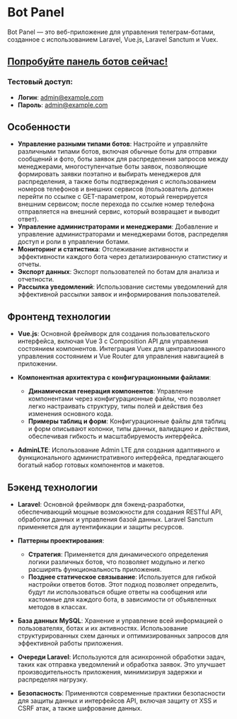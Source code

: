 # Bot Panel

Bot Panel — это веб-приложение для управления телеграм-ботами, созданное с использованием Laravel, Vue.js, Laravel Sanctum и Vuex.

## [Попробуйте панель ботов сейчас!](https://www.calories365.space)
### Тестовый доступ:
- **Логин**: admin@example.com
- **Пароль**: admin@example.com

## Особенности

- **Управление разными типами ботов**: Настройте и управляйте различными типами ботов, включая обычные боты для отправки сообщений и фото, боты заявок для распределения запросов между менеджерами, многоступенчатые боты заявок, позволяющие формировать заявки поэтапно и выбирать менеджеров для распределения, а также боты подтверждения с использованием номеров телефонов и внешних сервисов (пользователь должен перейти по ссылке с GET-параметром, который генерируется внешним сервисом; после перехода по ссылке номер телефона отправляется на внешний сервис, который возвращает и выводит ответ).
- **Управление администраторами и менеджерами**: Добавление и управление администраторами и менеджерами ботов, распределяя доступ и роли в управлении ботами.
- **Мониторинг и статистика**: Отслеживание активности и эффективности каждого бота через детализированную статистику и отчеты.
- **Экспорт данных**: Экспорт пользователей по ботам для анализа и отчетности.
- **Рассылка уведомлений**: Использование системы уведомлений для эффективной рассылки заявок и информирования пользователей.

## Фронтенд технологии

- **Vue.js**: Основной фреймворк для создания пользовательского интерфейса, включая Vue 3 с Composition API для управления состоянием компонентов. Интеграция Vuex для централизованного управления состоянием и Vue Router для управления навигацией в приложении.

- **Компонентная архитектура с конфигурационными файлами**:
    - **Динамическая генерация компонентов**: Управление компонентами через конфигурационные файлы, что позволяет легко настраивать структуру, типы полей и действия без изменения основного кода.
    - **Примеры таблиц и форм**: Конфигурационные файлы для таблиц и форм описывают колонки, типы данных, валидацию и действия, обеспечивая гибкость и масштабируемость интерфейса.

- **AdminLTE**: Использование Admin LTE для создания адаптивного и функционального административного интерфейса, предлагающего богатый набор готовых компонентов и макетов.

## Бэкенд технологии

- **Laravel**: Основной фреймворк для бэкенд-разработки, обеспечивающий мощные возможности для создания RESTful API, обработки данных и управления базой данных. Laravel Sanctum применяется для аутентификации и защиты ресурсов.

- **Паттерны проектирования**:
    - **Стратегия**: Применяется для динамического определения логики различных ботов, что позволяет модульно и легко расширять функциональность приложения.
    - **Позднее статическое связывание**: Используется для гибкой настройки ответов ботов. Этот подход позволяет определить, будут ли использоваться общие ответы на сообщения или кастомные для каждого бота, в зависимости от объявленных методов в классах.

- **База данных MySQL**: Хранение и управление всей информацией о пользователях, ботах и их активностях. Использование структурированных схем данных и оптимизированных запросов для эффективной работы приложения.

- **Очереди Laravel**: Используются для асинхронной обработки задач, таких как отправка уведомлений и обработка заявок. Это улучшает производительность приложения, минимизируя задержки и распределяя нагрузку.

- **Безопасность**: Применяются современные практики безопасности для защиты данных и интерфейсов API, включая защиту от XSS и CSRF атак, а также шифрование данных.
